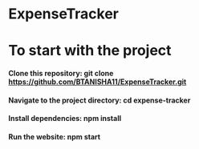 # ExpenseTracker
# To start with the project
#### Clone this repository: git clone https://github.com/BTANISHA11/ExpenseTracker.git
#### Navigate to the project directory: cd expense-tracker
#### Install dependencies: npm install
#### Run the website: npm start



